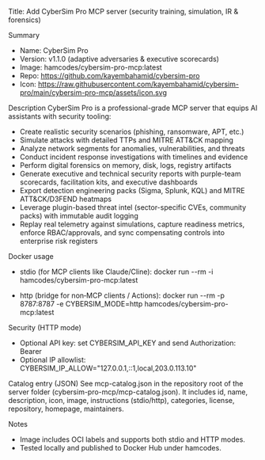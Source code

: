 Title: Add CyberSim Pro MCP server (security training, simulation, IR & forensics)

Summary
- Name: CyberSim Pro
- Version: v1.1.0 (adaptive adversaries & executive scorecards)
- Image: hamcodes/cybersim-pro-mcp:latest
- Repo: https://github.com/kayembahamid/cybersim-pro
- Icon: https://raw.githubusercontent.com/kayembahamid/cybersim-pro/main/cybersim-pro-mcp/assets/icon.svg

Description
CyberSim Pro is a professional-grade MCP server that equips AI assistants with security tooling:
- Create realistic security scenarios (phishing, ransomware, APT, etc.)
- Simulate attacks with detailed TTPs and MITRE ATT&CK mapping
- Analyze network segments for anomalies, vulnerabilities, and threats
- Conduct incident response investigations with timelines and evidence
- Perform digital forensics on memory, disk, logs, registry artifacts
- Generate executive and technical security reports with purple-team scorecards, facilitation kits, and executive dashboards
- Export detection engineering packs (Sigma, Splunk, KQL) and MITRE ATT&CK/D3FEND heatmaps
- Leverage plugin-based threat intel (sector-specific CVEs, community packs) with immutable audit logging
- Replay real telemetry against simulations, capture readiness metrics, enforce RBAC/approvals, and sync compensating controls into enterprise risk registers

Docker usage
- stdio (for MCP clients like Claude/Cline):
  docker run --rm -i hamcodes/cybersim-pro-mcp:latest

- http (bridge for non‑MCP clients / Actions):
  docker run --rm -p 8787:8787 -e CYBERSIM_MODE=http hamcodes/cybersim-pro-mcp:latest

Security (HTTP mode)
- Optional API key: set CYBERSIM_API_KEY and send Authorization: Bearer <key>
- Optional IP allowlist: CYBERSIM_IP_ALLOW="127.0.0.1,::1,local,203.0.113.10"

Catalog entry (JSON)
See mcp-catalog.json in the repository root of the server folder (cybersim-pro-mcp/mcp-catalog.json). It includes id, name, description, icon, image, instructions (stdio/http), categories, license, repository, homepage, maintainers.

Notes
- Image includes OCI labels and supports both stdio and HTTP modes.
- Tested locally and published to Docker Hub under hamcodes.
